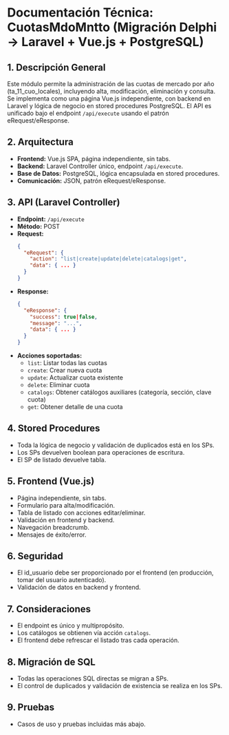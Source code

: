# Documentación Técnica: CuotasMdoMntto (Migración Delphi → Laravel + Vue.js + PostgreSQL)

## 1. Descripción General
Este módulo permite la administración de las cuotas de mercado por año (ta_11_cuo_locales), incluyendo alta, modificación, eliminación y consulta. Se implementa como una página Vue.js independiente, con backend en Laravel y lógica de negocio en stored procedures PostgreSQL. El API es unificado bajo el endpoint `/api/execute` usando el patrón eRequest/eResponse.

## 2. Arquitectura
- **Frontend:** Vue.js SPA, página independiente, sin tabs.
- **Backend:** Laravel Controller único, endpoint `/api/execute`.
- **Base de Datos:** PostgreSQL, lógica encapsulada en stored procedures.
- **Comunicación:** JSON, patrón eRequest/eResponse.

## 3. API (Laravel Controller)
- **Endpoint:** `/api/execute`
- **Método:** POST
- **Request:**
  ```json
  {
    "eRequest": {
      "action": "list|create|update|delete|catalogs|get",
      "data": { ... }
    }
  }
  ```
- **Response:**
  ```json
  {
    "eResponse": {
      "success": true|false,
      "message": "...",
      "data": { ... }
    }
  }
  ```
- **Acciones soportadas:**
  - `list`: Listar todas las cuotas
  - `create`: Crear nueva cuota
  - `update`: Actualizar cuota existente
  - `delete`: Eliminar cuota
  - `catalogs`: Obtener catálogos auxiliares (categoría, sección, clave cuota)
  - `get`: Obtener detalle de una cuota

## 4. Stored Procedures
- Toda la lógica de negocio y validación de duplicados está en los SPs.
- Los SPs devuelven boolean para operaciones de escritura.
- El SP de listado devuelve tabla.

## 5. Frontend (Vue.js)
- Página independiente, sin tabs.
- Formulario para alta/modificación.
- Tabla de listado con acciones editar/eliminar.
- Validación en frontend y backend.
- Navegación breadcrumb.
- Mensajes de éxito/error.

## 6. Seguridad
- El id_usuario debe ser proporcionado por el frontend (en producción, tomar del usuario autenticado).
- Validación de datos en backend y frontend.

## 7. Consideraciones
- El endpoint es único y multipropósito.
- Los catálogos se obtienen vía acción `catalogs`.
- El frontend debe refrescar el listado tras cada operación.

## 8. Migración de SQL
- Todas las operaciones SQL directas se migran a SPs.
- El control de duplicados y validación de existencia se realiza en los SPs.

## 9. Pruebas
- Casos de uso y pruebas incluidas más abajo.

